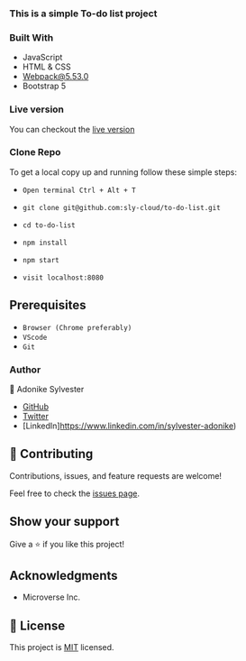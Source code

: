 ### This is a simple To-do list project

### Built With

- JavaScript
- HTML & CSS
- Webpack@5.53.0
- Bootstrap 5

### Live version

You can checkout the [live version](https://sly-cloud.github.io/to-do-list/dist)

### Clone Repo

To get a local copy up and running follow these simple steps:

- `Open terminal Ctrl + Alt + T`

- `git clone git@github.com:sly-cloud/to-do-list.git`

- `cd to-do-list`

- `npm install`

- `npm start`

- `visit localhost:8080`

## Prerequisites

- `Browser (Chrome preferably)`
- `VScode`
- `Git`

### Author

👤 Adonike Sylvester

- [GitHub](https://github.com/sly-cloud)
- [Twitter](https://twitter.com/sylvesterhills)
- [LinkedIn]https://www.linkedin.com/in/sylvester-adonike)

## 🤝 Contributing

Contributions, issues, and feature requests are welcome!

Feel free to check the [issues page](https://github.com/francisuloko/to-do-list/issues).

## Show your support

Give a ⭐️ if you like this project!

## Acknowledgments

- Microverse Inc.

## 📝 License

This project is [MIT](https://mit-license.org/) licensed.
